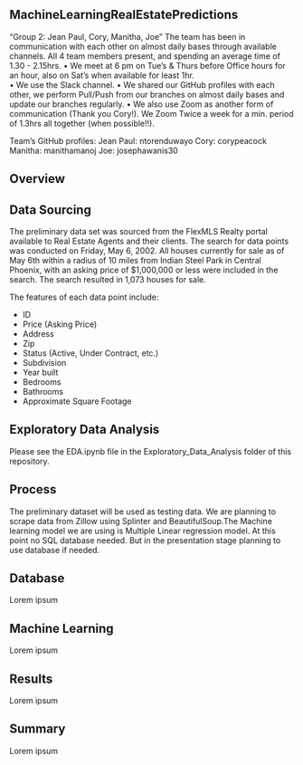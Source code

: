 ## MachineLearningRealEstatePredictions

“Group 2: Jean Paul, Cory, Manitha, Joe”
The team has been in communication with each other on almost daily bases through available channels.  All 4 team members present, and spending an average time of 1.30 - 2.15hrs.
•	We meet at 6 pm on Tue’s & Thurs before Office hours for an hour, also on Sat’s when available for least 1hr.  
•	We use the Slack channel.
•	We shared our GitHub profiles with each other, we perform Pull/Push from our branches on almost daily bases and update our branches regularly. 
•	We also use Zoom as another form of communication (Thank you Cory!).  We Zoom Twice a week for a min. period of 1.3hrs all together (when possible!!).  

Team’s GitHub profiles:
Jean Paul:  ntorenduwayo
Cory:	corypeacock
Manitha:  manithamanoj
Joe:  josephawanis30

## Overview


## Data Sourcing
The preliminary data set was sourced from the FlexMLS Realty portal available to
Real Estate Agents and their clients. The search for data points was conducted
on Friday, May 6, 2002. All houses currently for sale as of May 6th within a
radius of 10 miles from Indian Steel Park in Central Phoenix, with an asking
price of $1,000,000 or less were included in the search. The search resulted in
1,073 houses for sale.

The features of each data point include:
* ID
* Price (Asking Price)
* Address
* Zip
* Status (Active, Under Contract, etc.)
* Subdivision
* Year built
* Bedrooms
* Bathrooms
* Approximate Square Footage

## Exploratory Data Analysis
Please see the EDA.ipynb file in the Exploratory_Data_Analysis folder of this repository.

## Process
 The preliminary dataset will be used as testing data. We are planning to scrape data from Zillow using Splinter and BeautifulSoup.The Machine learning  model we are using is Multiple Linear regression model. At this point no SQL database needed. But in the presentation stage planning to use database if needed. 

## Database
Lorem ipsum

## Machine Learning
Lorem ipsum

## Results
Lorem ipsum

## Summary
Lorem ipsum
